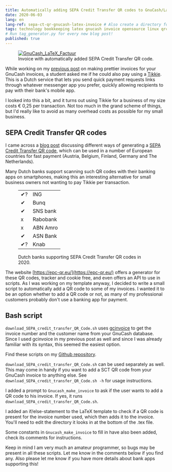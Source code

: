 ```yaml
---
title: Automatically adding SEPA Credit Transfer QR codes to GnuCash/LaTeX invoices
date: 2020-06-03
lang: en
lang-ref: sepa-ct-qr-gnucash-latex-invoice # Also create a directory for this in _data/comments. Throws error otherwise. Add empty file there to propagate on Github as well, then remove again.
tags: technology bookkeeping latex gnucash invoice opensource linux qrcodes
# Run tag_generator.py for every new blog post!
published: true
---
```


<figure class="fr-ns w-50-ns br3 ma1 ba b--light-gray">
  	<a href="/images/blog/2020/template_blogpost_bammerlaan_English_QR.svg">
      <img src="/images/blog/2020/template_blogpost_bammerlaan_English_QR.svg" alt="GnuCash_LaTeX_Factuur" class="br3 br--top"></a>
  	<figcaption class="tc">Invoice with automatically added SEPA Credit Transfer QR code.</figcaption>
</figure>

While working on my [previous post](/posts/GnuCash-LaTeX-and-gcinvoice-for-pretty-invoices) on making prettier invoices for your GnuCash invoices, a student asked me if he could also pay using a [Tikkie](https://www.tikkie.me/). This is a Dutch service that lets you send quick payment requests links through whatever messenger app you prefer, quickly allowing recipients to pay with their bank's mobile app.

I looked into this a bit, and it turns out using Tikkie for a business of my size costs € 0,25 per transaction. Not too much in the grand scheme of things, but I'd really like to avoid as many overhead costs as possible for my small business.

## SEPA Credit Transfer QR codes

I came across a [blog post](https://aartjan.nl/blog/qr-code-factuur/) discussing different ways of generating a [SEPA Credit Transfer QR code](https://en.wikipedia.org/wiki/EPC_QR_code), which can be used in a number of European countries for fast payment (Austria, Belgium, Finland, Germany and The Netherlands).

Many Dutch banks support scanning such QR codes with their banking apps on smartphones, making this an interesting alternative for small business owners not wanting to pay Tikkie per transaction.

<figure class="fr-ns w-25-ns br3 ma1 ba b--light-gray">
	<table>
	<tbody>
	<tr>
		<td>✔?</td>
		<td>ING</td>
	</tr>
	<tr>
		<td>✔</td>
		<td>Bunq</td>
	</tr>
	<tr>
		<td>✔</td>
		<td>SNS bank</td>
	</tr>
	<tr>
		<td>x</td>
		<td>Rabobank</td>
	</tr>
	<tr>
		<td>x</td>
		<td>ABN Amro</td>
	</tr>
	<tr>
		<td>✔</td>
		<td>ASN Bank</td>
	</tr>
	<tr>
		<td>✔?</td>
		<td>Knab</td>
	</tr>
	</tbody>
	</table>
	<figcaption class="tc">Dutch banks supporting SEPA Credit Transfer QR codes in 2020.</figcaption>
</figure>

The website [https://epc-qr.eu/](https://epc-qr.eu/) offers a generator for these QR codes, tracker and cookie free, and even offers an API to use in scripts. As I was working on my template anyway, I decided to write a small script to automatically add a QR code to some of my invoices. I wanted it to be an option whether to add a QR code or not, as many of my professional customers probably don't use a banking app for payment.

## Bash script

`download_SEPA_credit_transfer_QR_Code.sh` uses [gcinvoice](https://bitbucket.org/smoerz/gcinvoice) to get the invoice number and the customer name from your GnuCash database. Since I used gcinvoice in my previous post as well and since I was already familiar with its syntax, this seemed the easiest option.

Find these scripts on my [Github repository](https://github.com/bammerlaan/template_blogpost_bammerlaan/tree/master/SEPA_CT_QR_codes).

`download_SEPA_credit_transfer_QR_Code.sh` can be used separately as well. This may come in handy if you want to add a SCT QR code from your GnuCash invoice to anything else. See `download_SEPA_credit_transfer_QR_Code.sh -h` for usage instructions.

I added a prompt to `Gnucash_make_invoice` to ask if the user wants to add a QR code to his invoice. If yes, it runs `download_SEPA_credit_transfer_QR_Code.sh`.

I added an if/else-statement to the LaTeX template to check if a QR code is present for the invoice number used, which then adds it to the invoice. You'll need to edit the directory it looks in at the bottom of the .tex file. 

Some constants in `Gnucash_make_invoice` to fill in have also been added, check its comments for instructions.


Keep in mind I am very much an amateur programmer, so bugs may be present in all these scripts. Let me know in the comments below if you find any. Also please let me know if you have more details about bank apps supporting this!
